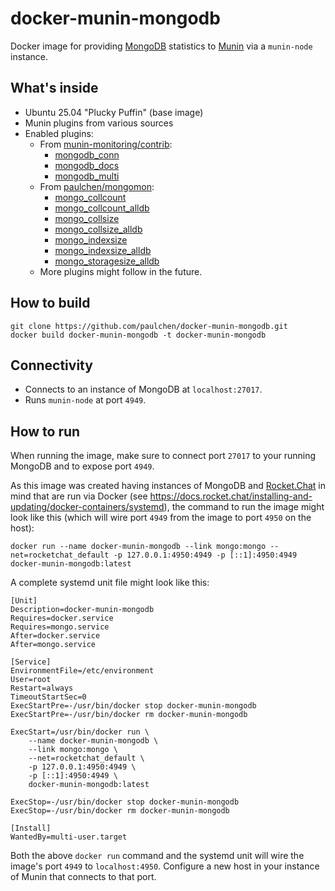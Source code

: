 # docker-munin-mongodb

Docker image for providing [MongoDB](https://www.mongodb.com/) statistics to [Munin](https://munin-monitoring.org/) via a `munin-node` instance.

## What's inside

* Ubuntu 25.04 "Plucky Puffin" (base image)
* Munin plugins from various sources
* Enabled plugins:
  * From [munin-monitoring/contrib](https://github.com/munin-monitoring/contrib):
    * [mongodb_conn](https://github.com/munin-monitoring/contrib/blob/master/plugins/mongodb/mongodb_conn)
    * [mongodb_docs](https://github.com/munin-monitoring/contrib/blob/master/plugins/mongodb/mongodb_docs) 
    * [mongodb_multi](https://github.com/munin-monitoring/contrib/blob/master/plugins/mongodb/mongodb_multi) 
  * From [paulchen/mongomon](https://github.com/paulchen/mongomon):
    * [mongo_collcount](https://github.com/paulchen/mongomon/blob/master/mongo_collcount)
    * [mongo_collcount_alldb](https://github.com/paulchen/mongomon/blob/master/mongo_collcount_alldb)
    * [mongo_collsize](https://github.com/paulchen/mongomon/blob/master/mongo_collsize)
    * [mongo_collsize_alldb](https://github.com/paulchen/mongomon/blob/master/mongo_collsize_alldb)
    * [mongo_indexsize](https://github.com/paulchen/mongomon/blob/master/mongo_indexsize)
    * [mongo_indexsize_alldb](https://github.com/paulchen/mongomon/blob/master/mongo_indexsize_alldb)
    * [mongo_storagesize_alldb](https://github.com/paulchen/mongomon/blob/master/mongo_storagesize_alldb)
  * More plugins might follow in the future.

## How to build

```
git clone https://github.com/paulchen/docker-munin-mongodb.git
docker build docker-munin-mongodb -t docker-munin-mongodb
```

## Connectivity

* Connects to an instance of MongoDB at `localhost:27017`.
* Runs `munin-node` at port `4949`.

## How to run

When running the image, make sure to connect port `27017` to your running MongoDB and to expose port `4949`.

As this image was created having instances of MongoDB and [Rocket.Chat](https://rocket.chat/) in mind that are run via Docker
(see <https://docs.rocket.chat/installing-and-updating/docker-containers/systemd>), the command to run the image might look like this (which will wire port `4949` from the image to port `4950` on the host):

`docker run --name docker-munin-mongodb --link mongo:mongo --net=rocketchat_default -p 127.0.0.1:4950:4949 -p [::1]:4950:4949 docker-munin-mongodb:latest`

A complete systemd unit file might look like this:

```
[Unit]
Description=docker-munin-mongodb
Requires=docker.service
Requires=mongo.service
After=docker.service
After=mongo.service

[Service]
EnvironmentFile=/etc/environment
User=root
Restart=always
TimeoutStartSec=0
ExecStartPre=-/usr/bin/docker stop docker-munin-mongodb
ExecStartPre=-/usr/bin/docker rm docker-munin-mongodb

ExecStart=/usr/bin/docker run \
    --name docker-munin-mongodb \
    --link mongo:mongo \
    --net=rocketchat_default \
    -p 127.0.0.1:4950:4949 \
    -p [::1]:4950:4949 \
    docker-munin-mongodb:latest

ExecStop=-/usr/bin/docker stop docker-munin-mongodb
ExecStop=-/usr/bin/docker rm docker-munin-mongodb

[Install]
WantedBy=multi-user.target
```

Both the above `docker run` command and the systemd unit will wire the image's port `4949` to `localhost:4950`.
Configure a new host in your instance of Munin that connects to that port.

